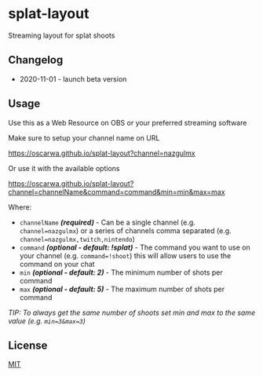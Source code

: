 # splat-layout

Streaming layout for splat shoots

## Changelog

* 2020-11-01 - launch beta version

## Usage

Use this as a Web Resource on OBS or your preferred streaming software

Make sure to setup your channel name on URL

https://oscarwa.github.io/splat-layout?channel=nazgulmx

Or use it with the available options

https://oscarwa.github.io/splat-layout?channel=channelName&command=command&min=min&max=max

Where:
* `channelName` ***(required)*** - Can be a single channel (e.g. `channel=nazgulmx`) or a series of channels comma separated (e.g. `channel=nazgulmx,twitch,nintendo`) 
* `command` ***(optional - default: !splat)*** - The command you want to use on your channel (e.g. `command=!shoot`) this will allow users to use the command on your chat
* `min` ***(optional - default: 2)*** - The minimum number of shots per command 
* `max` ***(optional - default: 5)*** - The maximum number of shots per command 
  
*TIP: To always get the same number of shoots set min and max to the same value (e.g. `min=3&max=3`)*


## License
[MIT](https://choosealicense.com/licenses/mit/)